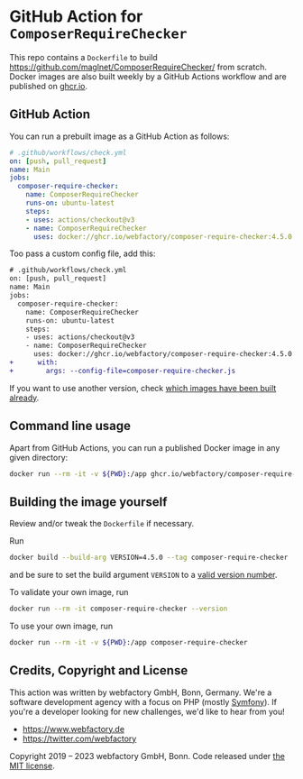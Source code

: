 # GitHub Action for `ComposerRequireChecker`

This repo contains a `Dockerfile` to build https://github.com/maglnet/ComposerRequireChecker/ from scratch.
Docker images are also built weekly by a GitHub Actions workflow and are published on
[ghcr.io](https://github.com/webfactory/docker-composer-require-checker/pkgs/container/composer-require-checker).

## GitHub Action 

You can run a prebuilt image as a GitHub Action as follows:

```yaml
# .github/workflows/check.yml
on: [push, pull_request]
name: Main
jobs:
  composer-require-checker:
    name: ComposerRequireChecker
    runs-on: ubuntu-latest
    steps:
    - uses: actions/checkout@v3
    - name: ComposerRequireChecker
      uses: docker://ghcr.io/webfactory/composer-require-checker:4.5.0
```

Too pass a custom config file, add this:

```diff
# .github/workflows/check.yml
on: [push, pull_request]
name: Main
jobs:
  composer-require-checker:
    name: ComposerRequireChecker
    runs-on: ubuntu-latest
    steps:
    - uses: actions/checkout@v3
    - name: ComposerRequireChecker
      uses: docker://ghcr.io/webfactory/composer-require-checker:4.5.0
+      with:
+        args: --config-file=composer-require-checker.js
```

If you want to use another version, check
[which images have been built already](https://github.com/webfactory/docker-composer-require-checker/pkgs/container/composer-require-checker).

## Command line usage

Apart from GitHub Actions, you can run a published Docker image in any given
directory:

```bash
docker run --rm -it -v ${PWD}:/app ghcr.io/webfactory/composer-require-checker:4.5.0
```

## Building the image yourself

Review and/or tweak the `Dockerfile` if necessary.

Run
```bash
docker build --build-arg VERSION=4.5.0 --tag composer-require-checker .
```

and be sure to set the build argument `VERSION` to a [valid version number](https://github.com/maglnet/ComposerRequireChecker/tags).

To validate your own image, run 

```bash
docker run --rm -it composer-require-checker --version
```

To use your own image, run

```bash
docker run --rm -it -v ${PWD}:/app composer-require-checker
```

## Credits, Copyright and License

This action was written by webfactory GmbH, Bonn, Germany. We're a software development
agency with a focus on PHP (mostly [Symfony](http://github.com/symfony/symfony)). If you're a
developer looking for new challenges, we'd like to hear from you!

- <https://www.webfactory.de>
- <https://twitter.com/webfactory>

Copyright 2019 – 2023 webfactory GmbH, Bonn. Code released under [the MIT license](LICENSE).
